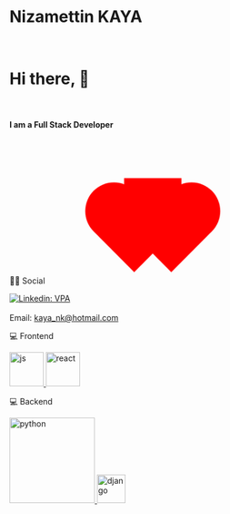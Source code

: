  <h1>Nizamettin KAYA </h1>
 <br>
<h1>Hi there, 👋  </h1>
<br>

 <h4> I am a Full Stack Developer </h5>
 <br>

 <style>
  .heart {
    width: 100px;
    height: 90px;
    position: relative;
    background-color: red;
    transform: rotate(-45deg);
    margin: 50px auto;
    animation: heartbeat 1s infinite;
  }
  .heart::before,
  .heart::after {
    content: '';
    width: 100px;
    height: 150px;
    background-color: red;
    border-radius: 100px 100px 0 0;
    position: absolute;
    top: 0;
  }
  .heart::before {
    left: -50px;
    transform: rotate(-45deg);
  }
  .heart::after {
    left: 50px;
    transform: rotate(45deg);
  }

  @keyframes heartbeat {
    0% {
      transform: scale(1);
    }
    50% {
      transform: scale(1.1);
    }
    100% {
      transform: scale(1);
    }
  }
</style>
</head>
<body>

<div class="heart"></div>

  <br>

 👨👩 Social

[![Linkedin: VPA](https://img.shields.io/badge/linkedin-%230077B5.svg?&style=for-the-badge&logo=linkedin&logoColor=white)](https://www.linkedin.com/in/nizamettinkaya)  <br>
 <br>
Email: kaya_nk@hotmail.com  <br>



 💻 Frontend


<a href="#" target="_blank"> <img src="https://cdn.icon-icons.com/icons2/2108/PNG/512/javascript_icon_130900.png" alt="js" height="60"/> </a>
<a href="#" target="_blank"> <img src="https://cdn.icon-icons.com/icons2/2415/PNG/512/react_original_wordmark_logo_icon_146375.png" alt="react" width="60"/> </a>




 💻 Backend

<a href="#" target="_blank"> <img src="https://www.python.org/static/img/python-logo.png" alt="python" width="150"/> </a>
<a href="#" target="_blank"> <img src="https://www.djangoproject.com/m/img/logos/django-logo-negative.png" alt="django" height="50"/> </a>






